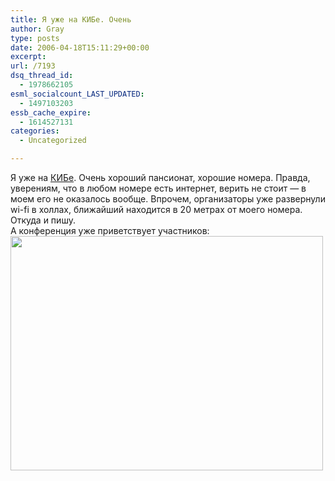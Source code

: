 ```yaml
---
title: Я уже на КИБе. Очень
author: Gray
type: posts
date: 2006-04-18T15:11:29+00:00
excerpt:
url: /7193
dsq_thread_id:
  - 1978662105
esml_socialcount_LAST_UPDATED:
  - 1497103203
essb_cache_expire:
  - 1614527131
categories:
  - Uncategorized

---
```








Я уже на <a href="http://ibconf.ru/" target="_blank">КИБе</a>. Очень хороший пансионат, хорошие номера. Правда, уверениям, что в любом номере есть интернет, верить не стоит &#8212; в моем его не оказалось вообще. Впрочем, организаторы уже развернули wi-fi в холлах, ближайший находится в 20 метрах от моего номера. Откуда и пишу.  
А конференция уже приветствует участников:  
<img src="https://i1.wp.com/images16.fotki.com/v299/photos/5/520379/3455866/005-vi.jpg?resize=500%2C375" title="" width="500" height="375" border="0" data-recalc-dims="1" />